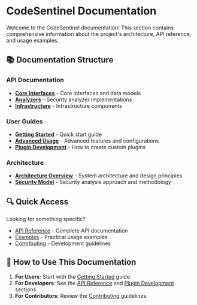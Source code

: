# CodeSentinel Documentation

Welcome to the CodeSentinel documentation! This section contains comprehensive information about the project's architecture, API reference, and usage examples.

## 📚 Documentation Structure

### API Documentation
- **[Core Interfaces](api/interfaces.md)** - Core interfaces and data models
- **[Analyzers](api/analyzers.md)** - Security analyzer implementations
- **[Infrastructure](api/infrastructure.md)** - Infrastructure components

### User Guides
- **[Getting Started](examples/getting-started.md)** - Quick start guide
- **[Advanced Usage](examples/advanced-usage.md)** - Advanced features and configurations
- **[Plugin Development](examples/plugin-development.md)** - How to create custom plugins

### Architecture
- **[Architecture Overview](architecture.md)** - System architecture and design principles
- **[Security Model](security.md)** - Security analysis approach and methodology

## 🔍 Quick Access

Looking for something specific?
- [API Reference](api/) - Complete API documentation
- [Examples](examples/) - Practical usage examples
- [Contributing](../CONTRIBUTING.md) - Development guidelines

## 📖 How to Use This Documentation

1. **For Users**: Start with the [Getting Started](examples/getting-started.md) guide
2. **For Developers**: See the [API Reference](api/) and [Plugin Development](examples/plugin-development.md) sections
3. **For Contributors**: Review the [Contributing](../CONTRIBUTING.md) guidelines